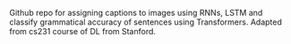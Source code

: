 Github repo for assigning captions to images using RNNs, LSTM and classify grammatical accuracy of sentences using Transformers. Adapted from cs231 course of DL from Stanford.
